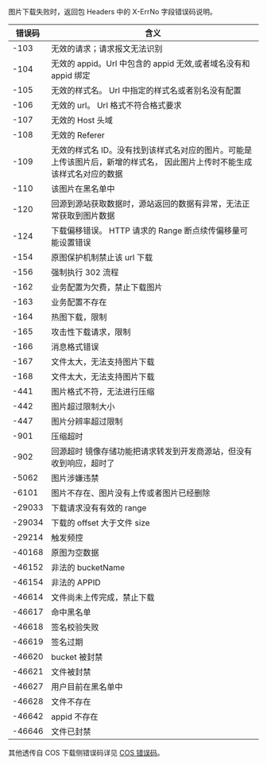 图片下载失败时，返回包 Headers 中的 X-ErrNo 字段错误码说明。

| 错误码    | 含义                                       |
| ------ | ---------------------------------------- |
| -103   | 无效的请求；请求报文无法识别                           |
| -104   | 无效的 appid。Url 中包含的 appid 无效,或者域名没有和 appid 绑定   |
| -105   | 无效的样式名。 Url 中指定的样式名或者别名没有配置               |
| -106   | 无效的 url。 Url 格式不符合格式要求                     |
| -107   | 无效的 Host 头域                                |
| -108   | 无效的 Referer                               |
| -109   | 无效的样式名 ID。没有找到该样式名对应的图片。可能是上传该图片后，新增的样式名， 因此图片上传时不能生成该样式名对应的数据 |
| -110   | 该图片在黑名单中                                 |
| -120   | 回源到源站获取数据时，源站返回的数据有异常，无法正常获取到图片数据        |
| -124   | 下载偏移错误。 HTTP 请求的 Range 断点续传偏移量可能设置错误       |
| -154   | 原图保护机制禁止该 url 下载                           |
| -156   | 强制执行 302 流程                                |
| -162   | 业务配置为欠费，禁止下载图片                           |
| -163   | 业务配置不存在                                  |
| -164   | 热图下载，限制                                  |
| -165   | 攻击性下载请求，限制                               |
| -166   | 消息格式错误                                   |
| -167   | 文件太大，无法支持图片下载                            |
| -168   | 文件太大，无法支持图片下载                            |
| -441   | 图片格式不符，无法进行压缩                            |
| -442   | 图片超过限制大小                                 |
| -447   | 图片分辨率超过限制                                |
| -901   | 压缩超时                                     |
| -902   | 回源超时 镜像存储功能把请求转发到开发商源站，但没有收到响应，超时了       |
| -5062  | 图片涉嫌违禁                                   |
| -6101  | 图片不存在、图片没有上传或者图片已经删除                     |
| -29033 | 下载请求没有有效的 range                           |
| -29034 | 下载的 offset 大于文件 size                        |
| -29214  |  触发频控                                       |
| -40168 | 原图为空数据                                   |
| -46152 | 非法的 bucketName                            |
| -46154 | 非法的 APPID                                 |
| -46614 | 文件尚未上传完成，禁止下载                            |
| -46617 | 命中黑名单                                    |
| -46618 | 签名校验失败                                   |
| -46619 | 签名过期                                     |
| -46620 | bucket 被封禁                                |
| -46621 | 文件被封禁                                    |
| -46627 | 用户目前在黑名单中                         |
| -46628  | 文件不存在                                   |
| -46642 | appid 不存在                                 |
| -46646 | 文件已封禁                                    |

其他透传自 COS 下载侧错误码详见 [COS 错误码](https://cloud.tencent.com/document/product/436/8432)。

